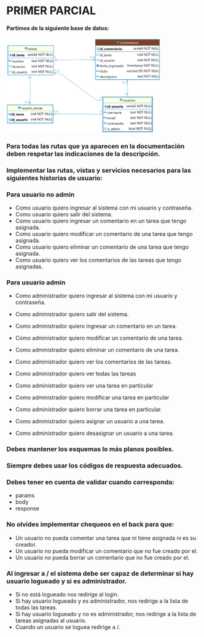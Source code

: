 # PRIMER PARCIAL

#### Partimos de la siguiente base de datos:

<img src="./base/bd.png" alt="Base de datos" width="400">

### Para todas las rutas que ya aparecen en la documentación deben respetar las indicaciones de la descripción.

### Implementar las rutas, vistas y servicios necesarios para las siguientes historias de usuario:

### Para usuario no admin

- Como usuario quiero ingresar al sistema con mi usuario y contraseña.
- Como usuario quiero salir del sistema.
- Como usuario quiero ingresar un comentario en un tarea que tengo asignada.
- Como usuario quiero modificar un comentario de una tarea que tengo asignada.
- Como usuario quiero eliminar un comentario de una tarea que tengo asignada.
- Como usuario quiero ver los comentarios de las tareas que tengo asignadas.

### Para usuario admin

- Como administrador quiero ingresar al sistema con mi usuario y contraseña.
- Como administrador quiero salir del sistema.
- Como administrador quiero ingresar un comentario en un tarea.
- Como administrador quiero modificar un comentario de una tarea.
- Como administrador quiero eliminar un comentario de una tarea.
- Como administrador quiero ver los comentarios de las tareas.

- Como administrador quiero ver todas las tareas
- Como administrador quiero ver una tarea en particular
- Como administrador quiero modificar una tarea en particular
- Como administrador quiero borrar una tarea en particular.

- Como administrador quiero asignar un usuario a una tarea.
- Como administrador quiero desasignar un usuario a una tarea.

### Debes mantener los esquemas lo más planos posibles.

### Siempre debes usar los códigos de respuesta adecuados.

### Debes tener en cuenta de validar cuando corresponda:

- params
- body
- response

### No olvides implementar chequeos en el back para que:

- Un usuario no pueda comentar una tarea que ni tiene asignada ni es su creador.
- Un usuario no pueda modificar un comentario que no fue creado por el.
- Un usuario no pueda borrar un comentario que no fue creado por el.

### Al ingresar a / el sistema debe ser capaz de determinar si hay usuario logueado y si es administrador.

- Si no está logueado nos redirige al login.
- Si hay usuario logueado y es administrador, nos redirige a la lista de todas las tareas.
- Si hay usuario logueado y no es administrador, nos redirige a la lista de tareas asignadas al usuario.
- Cuando un usuario se loguea redirige a /.
